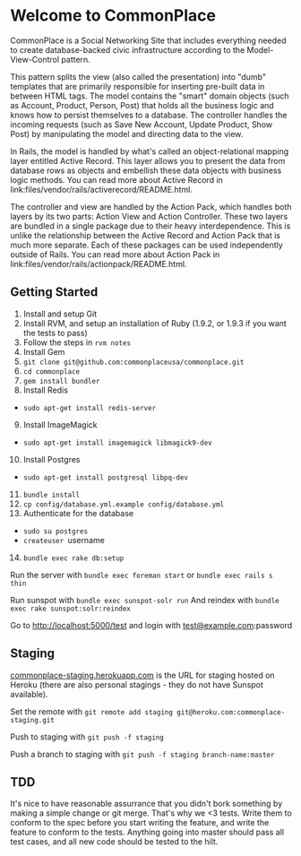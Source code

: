 Welcome to CommonPlace
====

CommonPlace is a Social Networking Site that includes everything needed to create
database-backed civic infrastructure according to the Model-View-Control pattern.

This pattern splits the view (also called the presentation) into "dumb"
templates that are primarily responsible for inserting pre-built data in between
HTML tags. The model contains the "smart" domain objects (such as Account,
Product, Person, Post) that holds all the business logic and knows how to
persist themselves to a database. The controller handles the incoming requests
(such as Save New Account, Update Product, Show Post) by manipulating the model
and directing data to the view.

In Rails, the model is handled by what's called an object-relational mapping
layer entitled Active Record. This layer allows you to present the data from
database rows as objects and embellish these data objects with business logic
methods. You can read more about Active Record in
link:files/vendor/rails/activerecord/README.html.

The controller and view are handled by the Action Pack, which handles both
layers by its two parts: Action View and Action Controller. These two layers
are bundled in a single package due to their heavy interdependence. This is
unlike the relationship between the Active Record and Action Pack that is much
more separate. Each of these packages can be used independently outside of
Rails. You can read more about Action Pack in
link:files/vendor/rails/actionpack/README.html.

Getting Started
----

1.  Install and setup Git
2.  Install RVM, and setup an installation of Ruby (1.9.2, or 1.9.3 if you want the tests to pass)
3.  Follow the steps in `rvm notes`
4.  Install Gem
5.  `git clone git@github.com:commonplaceusa/commonplace.git`
6.  `cd commonplace`
7.  `gem install bundler`
8.  Install Redis
  * `sudo apt-get install redis-server`

9.  Install ImageMagick 
  * `sudo apt-get install imagemagick libmagick9-dev`

10. Install Postgres
  * `sudo apt-get install postgresql libpq-dev`

11. `bundle install`
12. `cp config/database.yml.example config/database.yml`
13. Authenticate for the database
  * `sudo su postgres`
  * `createuser `username
14. `bundle exec rake db:setup`

Run the server with `bundle exec foreman start` or `bundle exec rails s thin`

Run sunspot with `bundle exec sunspot-solr run`
And reindex with `bundle exec rake sunspot:solr:reindex`

Go to [http://localhost:5000/test](http://localhost:5000/test) and login with test@example.com:password

Staging
----

[commonplace-staging.herokuapp.com](http://commonplace-staging.herokuapp.com) is the URL for staging hosted on Heroku (there are also personal stagings - they do not have Sunspot available).

Set the remote with `git remote add staging git@heroku.com:commonplace-staging.git`

Push to staging with `git push -f staging`

Push a branch to staging with `git push -f staging branch-name:master`

TDD
----

It's nice to have reasonable assurrance that you didn't bork something by making a simple change or git merge. That's why we <3 tests. Write them to conform to the spec before you start writing the feature, and write the feature to conform to the tests. Anything going into master should pass all test cases, and all new code should be tested to the hilt.

